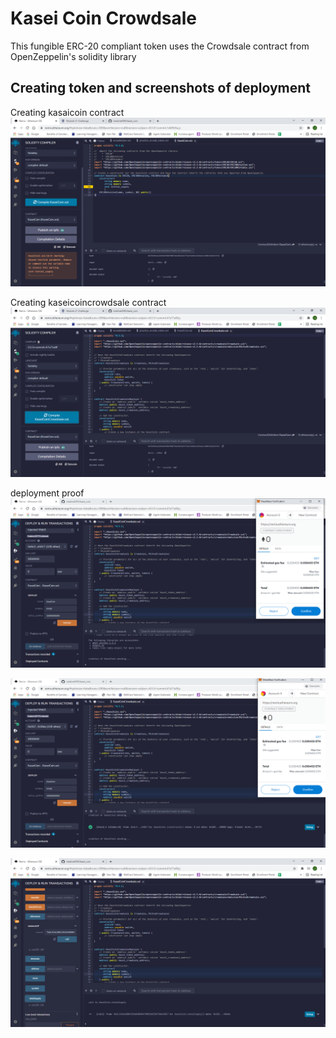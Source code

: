 # Kasei Coin Crowdsale

This fungible ERC-20 compliant token uses the Crowdsale contract from OpenZeppelin's solidity library

## Creating token and screenshots of deployment
Creating kasaicoin contract
![Creating kaseicoin contract](./screen_shots/compile1.png)

Creating kaseicoincrowdsale contract
![kaseicoincrowdsale contract](./screen_shots/compile2.png)

deployment proof
![deploymentproof1](./screen_shots/deploy1.png)

![deploymentproof2](./screen_shots/deploy2.png)

![deploymentproof3](./screen_shots/deploy3.png)

